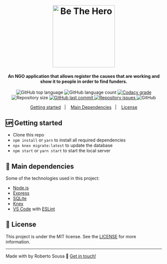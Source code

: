 
<h1 align="center">
    <img alt="Be The Hero" src="https://res.cloudinary.com/robertosousa1/image/upload/v1585419343/github-readme/bethehero_nr9mqs.svg" width="200px" />
</h1>

<h4 align="center">
  An NGO application that allows register the causes that are working and show it to people in order to find funders.
</h4>
<p align="center">
  <img alt="GitHub top language" src="https://img.shields.io/github/languages/top/robertosousa1/beTheHero-api.svg">
  
  <img alt="GitHub language count" src="https://img.shields.io/github/languages/count/robertosousa1/beTheHero-api.svg">
  
  <a href="https://www.codacy.com/app/robertosousa1/beTheHero-api?utm_source=github.com&amp;utm_medium=referral&amp;utm_content=robertosousa1/beTheHero-api&amp;utm_campaign=Badge_Grade">
    <img alt="Codacy grade" src="https://img.shields.io/codacy/grade/70c8e79c83b442278f6c276ebf117ae4.svg">
  </a>
  
  <img alt="Repository size" src="https://img.shields.io/github/repo-size/robertosousa1/beTheHero-api.svg">
  <a href="https://github.com/robertosousa1/beTheHero-api/commits/master">
    <img alt="GitHub last commit" src="https://img.shields.io/github/last-commit/robertosousa1/beTheHero-api.svg">
  </a>
  
  <a href="https://github.com/robertosousa1/beTheHero-api/issues">
    <img alt="Repository issues" src="https://img.shields.io/github/issues/robertosousa1/beTheHero-api.svg">
  </a>
  
  <img alt="GitHub" src="https://img.shields.io/github/license/robertosousa1/beTheHero-api.svg">   
</p>

<p align="center">
  <a href="#up-getting-started">Getting started</a>&nbsp;&nbsp;&nbsp;|&nbsp;&nbsp;&nbsp;
  <a href="#rocket-main-dependencies">Main Dependencies</a>&nbsp;&nbsp;&nbsp;|&nbsp;&nbsp;&nbsp;
  <a href="#memo-license">License</a>
</p>

## [](#getting-started):up: Getting started

-   Clone this repo
-   `npm install`  or  `yarn`  to install all required dependencies
- `npx knex migrate:latest` to update the database
- `npm start` or `yarn start` to start the local server

## [](#main-dependencies):rocket: Main dependencies

Some of the technologies used in this project:

-   [Node.js](https://nodejs.org/)
-   [Express](https://expressjs.com/)
-   [SQLite](https://www.sqlite.org/index.html)
-   [Knex](http://knexjs.org/)
-   [VS Code](https://code.visualstudio.com/)  with  [ESLint](https://marketplace.visualstudio.com/items?itemName=dbaeumer.vscode-eslint)

## [](#license):memo: License
This project is under the MIT license. See the [LICENSE]([[https://github.com/robertosousa1/beTheHero-api/blob/master/LICENSE](https://github.com/robertosousa1/beTheHero-api/blob/master/LICENSE)]) for more information.

----------

Made with by Roberto Sousa  👋  [Get in touch!](https://www.linkedin.com/in/robertosousa01/)
